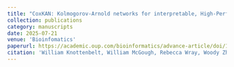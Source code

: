 ```yaml
---
title: "CoxKAN: Kolmogorov-Arnold networks for interpretable, High-Performance survival analysis"
collection: publications
category: manuscripts
date: 2025-07-21
venue: 'Bioinfomatics'
paperurl: https://academic.oup.com/bioinformatics/advance-article/doi/10.1093/bioinformatics/btaf413/8209483
citation: 'William Knottenbelt, William McGough, Rebecca Wray, Woody Zhidong Zhang, Jiashuai Liu, Ines Prata Machado, <strong>Zeyu Gao*</strong>, Mireia Crispin-Ortuzar, CoxKAN: Kolmogorov-Arnold networks for interpretable, High-Performance survival analysis, Bioinformatics, 2025'
---
```

